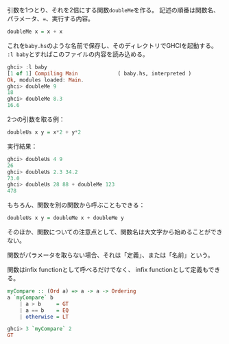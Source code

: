 引数を1つとり、それを2倍にする関数`doubleMe`を作る。
記述の順番は関数名、パラメータ、`=`、実行する内容。
```haskell
doubleMe x = x + x
```
これを`baby.hs`のような名前で保存し、そのディレクトリでGHCIを起動する。
`:l baby`とすればこのファイルの内容を読み込める。
```haskell
ghci> :l baby
[1 of 1] Compiling Main             ( baby.hs, interpreted )
Ok, modules loaded: Main.
ghci> doubleMe 9
18
ghci> doubleMe 8.3
16.6
```
2つの引数を取る例：
```haskell
doubleUs x y = x*2 + y*2
```
実行結果：
```haskell
ghci> doubleUs 4 9
26
ghci> doubleUs 2.3 34.2
73.0
ghci> doubleUs 28 88 + doubleMe 123
478
```
もちろん、関数を別の関数から呼ぶこともできる：
```haskell
doubleUs x y = doubleMe x + doubleMe y
```

そのほか、関数についての注意点として、関数名は大文字から始めることができない。

関数がパラメータを取らない場合、それは「定義」、または「名前」という。

関数はinfix functionとして呼べるだけでなく、
infix functionとして定義もできる。
```haskell
myCompare :: (Ord a) => a -> a -> Ordering
a `myCompare` b
    | a > b     = GT
    | a == b    = EQ
    | otherwise = LT

ghci> 3 `myCompare` 2
GT
```
